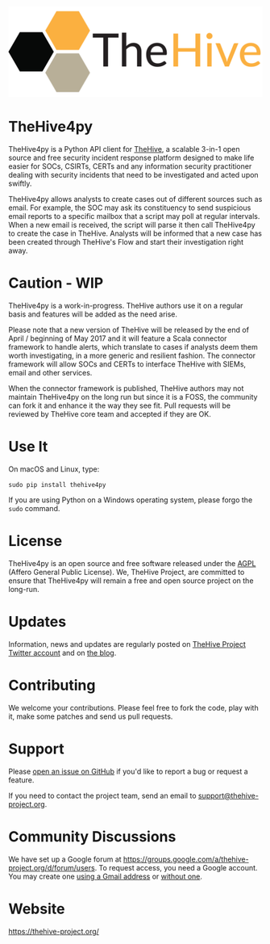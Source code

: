 
![](images/thehive-logo.png)
# TheHive4py
TheHive4py is a Python API client for [TheHive](https://thehive-project.org/), a scalable 3-in-1 open source and free security incident response platform designed to make life easier for SOCs, CSIRTs, CERTs and any information security practitioner dealing with security incidents that need to be investigated and acted upon swiftly.

TheHive4py allows analysts to create cases out of different sources such as email. For example, the SOC may ask its constituency to send suspicious email reports to a specific mailbox that a script may poll at regular intervals. When a new email is received, the script will parse it then call TheHive4py to create the case in TheHive. Analysts will be informed that a new case has been created through TheHive's Flow and start their investigation right away.

# Caution - WIP
TheHive4py is a work-in-progress. TheHive authors use it on a regular basis and features will be added as the need arise.

Please note that a new version of TheHive will be released by the end of April / beginning of May 2017 and it will feature a Scala connector framework to handle alerts, which translate to cases if analysts deem them worth investigating, in a more generic and resilient fashion. The connector framework will allow SOCs and CERTs to interface TheHive with SIEMs, email and other services.

When the connector framework is published, TheHive authors may not maintain TheHive4py on the long run but since it is a FOSS, the community can fork it and enhance it the way they see fit. Pull requests will be reviewed by TheHive core team and accepted if they are OK.

# Use It
On macOS and Linux, type:
```
sudo pip install thehive4py
```

If you are using Python on a Windows operating system, please forgo the `sudo` command.

# License
TheHive4py is an open source and free software released under the [AGPL](https://github.com/CERT-BDF/TheHive/blob/master/LICENSE) (Affero General Public License). We, TheHive Project, are committed to ensure that TheHive4py will remain a free and open source project on the long-run.

# Updates
Information, news and updates are regularly posted on [TheHive Project Twitter account](https://twitter.com/thehive_project) and on [the blog](https://blog.thehive-project.org/).

# Contributing
We welcome your contributions. Please feel free to fork the code, play with it, make some patches and send us pull requests.

# Support
Please [open an issue on GitHub](https://github.com/CERT-BDF/TheHive4py/issues/new) if you'd like to report a bug or request a feature.

If you need to contact the project team, send an email to <support@thehive-project.org>.

# Community Discussions
We have set up a Google forum at <https://groups.google.com/a/thehive-project.org/d/forum/users>. To request access, you need a Google account. You may create one [using a Gmail address](https://accounts.google.com/SignUp?hl=en) or [without one](https://accounts.google.com/SignUpWithoutGmail?hl=en).

# Website
<https://thehive-project.org/>
